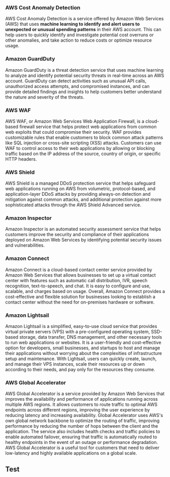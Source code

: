 ### **AWS Cost Anomaly Detection**

AWS Cost Anomaly Detection is a service offered by Amazon Web Services (AWS) that uses **machine learning to identify and alert users to unexpected or unusual spending patterns** in their AWS account. This can help users to quickly identify and investigate potential cost overruns or other anomalies, and take action to reduce costs or optimize resource usage.

### **Amazon GuardDuty**
Amazon GuardDuty is a threat detection service that uses machine learning to analyze and identify potential security threats in real-time across an AWS account. GuardDuty can detect activities such as unusual API calls, unauthorized access attempts, and compromised instances, and can provide detailed findings and insights to help customers better understand the nature and severity of the threats. 

### **AWS WAF**
AWS WAF, or Amazon Web Services Web Application Firewall, is a cloud-based firewall service that helps protect web applications from common web exploits that could compromise their security. WAF provides customizable rules that enable customers to block common attack patterns like SQL injection or cross-site scripting (XSS) attacks. Customers can use WAF to control access to their web applications by allowing or blocking traffic based on the IP address of the source, country of origin, or specific HTTP headers.

### **AWS Shield**
AWS Shield is a managed DDoS protection service that helps safeguard web applications running on AWS from volumetric, protocol-based, and application-layer DDoS attacks by providing always-on detection and mitigation against common attacks, and additional protection against more sophisticated attacks through the AWS Shield Advanced service.

### **Amazon Inspector**
Amazon Inspector is an automated security assessment service that helps customers improve the security and compliance of their applications deployed on Amazon Web Services by identifying potential security issues and vulnerabilities.

### **Amazon Connect**
Amazon Connect is a cloud-based contact center service provided by Amazon Web Services that allows businesses to set up a virtual contact center with features such as automatic call distribution, IVR, speech recognition, text-to-speech, and chat. It is easy to configure and use, scalable, and charges based on usage. Overall, Amazon Connect provides a cost-effective and flexible solution for businesses looking to establish a contact center without the need for on-premises hardware or software.

### **Amazon Lightsail**
Amazon Lightsail is a simplified, easy-to-use cloud service that provides virtual private servers (VPS) with a pre-configured operating system, SSD-based storage, data transfer, DNS management, and other necessary tools to run web applications or websites. It is a user-friendly and cost-effective option for developers, small businesses, and startups to host and manage their applications without worrying about the complexities of infrastructure setup and maintenance. With Lightsail, users can quickly create, launch, and manage their VPS instances, scale their resources up or down according to their needs, and pay only for the resources they consume.

### **AWS Global Accelerator**
AWS Global Accelerator is a service provided by Amazon Web Services that improves the availability and performance of applications running across multiple AWS regions. It allows customers to route traffic to optimal AWS endpoints across different regions, improving the user experience by reducing latency and increasing availability. Global Accelerator uses AWS's own global network backbone to optimize the routing of traffic, improving performance by reducing the number of hops between the client and the application. The service also includes health checks and traffic policies to enable automated failover, ensuring that traffic is automatically routed to healthy endpoints in the event of an outage or performance degradation. AWS Global Accelerator is a useful tool for customers that need to deliver low-latency and highly available applications on a global scale.

## Test